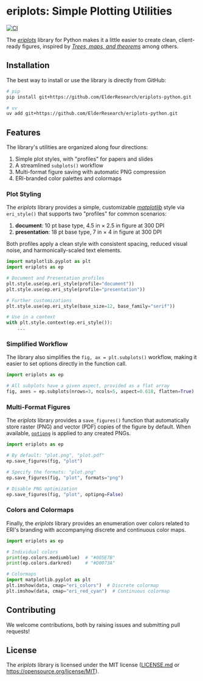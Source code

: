 # eriplots: Simple Plotting Utilities

[![CI](https://github.com/ElderResearch/eriplots-python/actions/workflows/ci.yml/badge.svg)](https://github.com/ElderResearch/eriplots-python/actions/workflows/ci.yml)

The *[eriplots][]* library for Python makes it a little easier to
create clean, client-ready figures, inspired by *[Trees, maps,
and theorems][tmth]* among others.

[eriplots]: https://github.com/ElderResearch/eriplots-python
[tmth]: https://www.principiae.be/X0100.php

## Installation

The best way to install or use the library is directly from GitHub:

```bash
# pip
pip install git+https://github.com/ElderResearch/eriplots-python.git

# uv
uv add git+https://github.com/ElderResearch/eriplots-python.git
```

## Features

The library's utilities are organized along four directions:

1. Simple plot styles, with "profiles" for papers and slides
2. A streamlined `subplots()` workflow
3. Multi-format figure saving with automatic PNG compression
4. ERI-branded color palettes and colormaps

### Plot Styling

The _eriplots_ library provides a simple, customizable
*[matplotlib][]* style via `eri_style()` that supports two
"profiles" for common scenarios:

1. **document**: 10 pt base type, 4.5 in × 2.5 in figure at 300 DPI
2. **presentation**: 18 pt base type, 7 in × 4 in figure at 300 DPI

Both profiles apply a clean style with consistent spacing,
reduced visual noise, and harmonically-scaled text elements.

```python
import matplotlib.pyplot as plt
import eriplots as ep

# Document and Presentation profiles
plt.style.use(ep.eri_style(profile="document"))
plt.style.use(ep.eri_style(profile="presentation"))

# Further customizations
plt.style.use(ep.eri_style(base_size=12, base_family="serif"))

# Use in a context
with plt.style.context(ep.eri_style()):
    ...
```

[matplotlib]: https://matplotlib.org/

### Simplified Workflow

The library also simplifies the `fig, ax = plt.subplots()`
workflow, making it easier to set options directly in the
function call.

```python
import eriplots as ep

# All subplots have a given aspect, provided as a flat array
fig, axes = ep.subplots(nrows=3, ncols=5, aspect=0.618, flatten=True)
```

### Multi-Format Figures

The _eriplots_ library provides a `save_figures()` function that
automatically store raster (PNG) and vector (PDF) copies of the
figure by default. When available, [`optipng`][optipng] is
applied to any created PNGs.

```python
import eriplots as ep

# By default: "plot.png", "plot.pdf"
ep.save_figures(fig, "plot")

# Specify the formats: "plot.png"
ep.save_figures(fig, "plot", formats="png")

# Disable PNG optimization
ep.save_figures(fig, "plot", optipng=False)
```

[optipng]: https://optipng.sourceforge.net/

### Colors and Colormaps

Finally, the _eriplots_ library provides an enumeration over
colors related to ERI's branding with accompanying discrete and
continuous color maps.

```python
import eriplots as ep

# Individual colors
print(ep.colors.mediumblue)  # "#005E7B"
print(ep.colors.darkred)     # "#D0073A"

# Colormaps
import matplotlib.pyplot as plt
plt.imshow(data, cmap="eri_colors")  # Discrete colormap
plt.imshow(data, cmap="eri_red_cyan")  # Continuous colormap
```
## Contributing

We welcome contributions, both by raising issues and submitting
pull requests!

## License

The _eriplots_ library is licensed under the MIT license
([LICENSE.md](./LICENSE.md) or
<https://opensource.org/license/MIT>).
